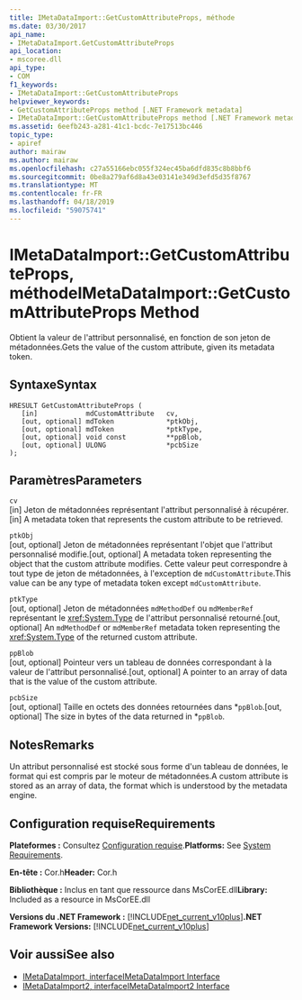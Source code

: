 ```yaml
---
title: IMetaDataImport::GetCustomAttributeProps, méthode
ms.date: 03/30/2017
api_name:
- IMetaDataImport.GetCustomAttributeProps
api_location:
- mscoree.dll
api_type:
- COM
f1_keywords:
- IMetaDataImport::GetCustomAttributeProps
helpviewer_keywords:
- GetCustomAttributeProps method [.NET Framework metadata]
- IMetaDataImport::GetCustomAttributeProps method [.NET Framework metadata]
ms.assetid: 6eefb243-a281-41c1-bcdc-7e17513bc446
topic_type:
- apiref
author: mairaw
ms.author: mairaw
ms.openlocfilehash: c27a55166ebc055f324ec45ba6dfd835c8b8bbf6
ms.sourcegitcommit: 0be8a279af6d8a43e03141e349d3efd5d35f8767
ms.translationtype: MT
ms.contentlocale: fr-FR
ms.lasthandoff: 04/18/2019
ms.locfileid: "59075741"
---
```

# <a name="imetadataimportgetcustomattributeprops-method"></a><span data-ttu-id="03560-102">IMetaDataImport::GetCustomAttributeProps, méthode</span><span class="sxs-lookup"><span data-stu-id="03560-102">IMetaDataImport::GetCustomAttributeProps Method</span></span>
<span data-ttu-id="03560-103">Obtient la valeur de l'attribut personnalisé, en fonction de son jeton de métadonnées.</span><span class="sxs-lookup"><span data-stu-id="03560-103">Gets the value of the custom attribute, given its metadata token.</span></span>  
  
## <a name="syntax"></a><span data-ttu-id="03560-104">Syntaxe</span><span class="sxs-lookup"><span data-stu-id="03560-104">Syntax</span></span>  
  
```  
HRESULT GetCustomAttributeProps (  
   [in]            mdCustomAttribute   cv,  
   [out, optional] mdToken             *ptkObj,  
   [out, optional] mdToken             *ptkType,  
   [out, optional] void const          **ppBlob,  
   [out, optional] ULONG               *pcbSize  
);  
```  
  
## <a name="parameters"></a><span data-ttu-id="03560-105">Paramètres</span><span class="sxs-lookup"><span data-stu-id="03560-105">Parameters</span></span>  
 `cv`  
 <span data-ttu-id="03560-106">[in] Jeton de métadonnées représentant l'attribut personnalisé à récupérer.</span><span class="sxs-lookup"><span data-stu-id="03560-106">[in] A metadata token that represents the custom attribute to be retrieved.</span></span>  
  
 `ptkObj`  
 <span data-ttu-id="03560-107">[out, optional] Jeton de métadonnées représentant l'objet que l'attribut personnalisé modifie.</span><span class="sxs-lookup"><span data-stu-id="03560-107">[out, optional] A metadata token representing the object that the custom attribute modifies.</span></span> <span data-ttu-id="03560-108">Cette valeur peut correspondre à tout type de jeton de métadonnées, à l'exception de `mdCustomAttribute`.</span><span class="sxs-lookup"><span data-stu-id="03560-108">This value can be any type of metadata token except `mdCustomAttribute`.</span></span>  
  
 `ptkType`  
 <span data-ttu-id="03560-109">[out, optional] Jeton de métadonnées `mdMethodDef` ou `mdMemberRef` représentant le <xref:System.Type> de l'attribut personnalisé retourné.</span><span class="sxs-lookup"><span data-stu-id="03560-109">[out, optional] An `mdMethodDef` or `mdMemberRef` metadata token representing the <xref:System.Type> of the returned custom attribute.</span></span>  
  
 `ppBlob`  
 <span data-ttu-id="03560-110">[out, optional] Pointeur vers un tableau de données correspondant à la valeur de l'attribut personnalisé.</span><span class="sxs-lookup"><span data-stu-id="03560-110">[out, optional] A pointer to an array of data that is the value of the custom attribute.</span></span>  
  
 `pcbSize`  
 <span data-ttu-id="03560-111">[out, optional] Taille en octets des données retournées dans \*`ppBlob`.</span><span class="sxs-lookup"><span data-stu-id="03560-111">[out, optional] The size in bytes of the data returned in \*`ppBlob`.</span></span>  
  
## <a name="remarks"></a><span data-ttu-id="03560-112">Notes</span><span class="sxs-lookup"><span data-stu-id="03560-112">Remarks</span></span>  
 <span data-ttu-id="03560-113">Un attribut personnalisé est stocké sous forme d'un tableau de données, le format qui est compris par le moteur de métadonnées.</span><span class="sxs-lookup"><span data-stu-id="03560-113">A custom attribute is stored as an array of data, the format which is understood by the metadata engine.</span></span>  
  
## <a name="requirements"></a><span data-ttu-id="03560-114">Configuration requise</span><span class="sxs-lookup"><span data-stu-id="03560-114">Requirements</span></span>  
 <span data-ttu-id="03560-115">**Plateformes :** Consultez [Configuration requise](../../../../docs/framework/get-started/system-requirements.md).</span><span class="sxs-lookup"><span data-stu-id="03560-115">**Platforms:** See [System Requirements](../../../../docs/framework/get-started/system-requirements.md).</span></span>  
  
 <span data-ttu-id="03560-116">**En-tête :** Cor.h</span><span class="sxs-lookup"><span data-stu-id="03560-116">**Header:** Cor.h</span></span>  
  
 <span data-ttu-id="03560-117">**Bibliothèque :** Inclus en tant que ressource dans MsCorEE.dll</span><span class="sxs-lookup"><span data-stu-id="03560-117">**Library:** Included as a resource in MsCorEE.dll</span></span>  
  
 <span data-ttu-id="03560-118">**Versions du .NET Framework :** [!INCLUDE[net_current_v10plus](../../../../includes/net-current-v10plus-md.md)]</span><span class="sxs-lookup"><span data-stu-id="03560-118">**.NET Framework Versions:** [!INCLUDE[net_current_v10plus](../../../../includes/net-current-v10plus-md.md)]</span></span>  
  
## <a name="see-also"></a><span data-ttu-id="03560-119">Voir aussi</span><span class="sxs-lookup"><span data-stu-id="03560-119">See also</span></span>

- [<span data-ttu-id="03560-120">IMetaDataImport, interface</span><span class="sxs-lookup"><span data-stu-id="03560-120">IMetaDataImport Interface</span></span>](../../../../docs/framework/unmanaged-api/metadata/imetadataimport-interface.md)
- [<span data-ttu-id="03560-121">IMetaDataImport2, interface</span><span class="sxs-lookup"><span data-stu-id="03560-121">IMetaDataImport2 Interface</span></span>](../../../../docs/framework/unmanaged-api/metadata/imetadataimport2-interface.md)
